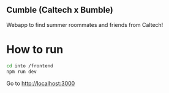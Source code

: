 
## Cumble (Caltech x Bumble)

Webapp to find summer roommates and friends from Caltech!

# How to run
```bash
cd into /frontend
npm run dev
```
Go to [http://localhost:3000](http://localhost:3000)
